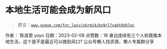 # 本地生活可能会成为新风口

> 原文：[`www.yuque.com/for_lazy/xkrm14/bn9rl7xabt6dhlqc`](https://www.yuque.com/for_lazy/xkrm14/bn9rl7xabt6dhlqc)

<ne-p id="ubf3c5fca" data-lake-id="ubf3c5fca"><ne-text id="u3718a08d">作者： 陈淑君 yoyo</ne-text></ne-p> <ne-p id="u02ee5d08" data-lake-id="u02ee5d08"><ne-text id="u7867ba3d">日期：2023-02-08</ne-text></ne-p> <ne-p id="uf5632c89" data-lake-id="uf5632c89"><ne-text id="u163da1f0">点赞数：</ne-text><ne-text id="u4c2e2d9e" ne-bold="true">18</ne-text></ne-p> <ne-hole id="udf39bdd9" data-lake-id="udf39bdd9"><ne-card data-card-name="hr" data-card-type="block" id="Vn2MM" data-event-boundary="card"><ne-p id="ufa827422" data-lake-id="ufa827422"><ne-text id="uc4d222d6">身边连续有三个人和我推本地生活，这个是不是最近可以做到风口?</ne-text></ne-p> <ne-hole id="u5addd73d" data-lake-id="u5addd73d"><ne-card data-card-name="hr" data-card-type="block" id="uLxFp" data-event-boundary="card"><ne-p id="u360b1bc0" data-lake-id="u360b1bc0"><ne-text id="u24507a4a">公众号懒人找资源，懒人专属群分享</ne-text></ne-p></ne-card></ne-hole></ne-card></ne-hole>